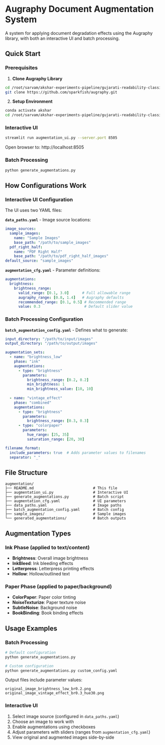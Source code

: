# Augraphy Document Augmentation System

A system for applying document degradation effects using the Augraphy library, with both an interactive UI and batch processing.

## Quick Start

### Prerequisites

1. **Clone Augraphy Library**
```bash
cd /root/sarvam/akshar-experiments-pipeline/gujarati-readability-classification/
git clone https://github.com/sparkfish/augraphy.git
```

2. **Setup Environment**
```bash
conda activate akshar
cd /root/sarvam/akshar-experiments-pipeline/gujarati-readability-classification/augmentation
```

### Interactive UI
```bash
streamlit run augmentation_ui.py --server.port 8505
```
Open browser to: http://localhost:8505

### Batch Processing
```bash
python generate_augmentations.py
```

## How Configurations Work

### Interactive UI Configuration

The UI uses two YAML files:

**`data_paths.yaml`** - Image source locations:
```yaml
image_sources:
  sample_images:
    name: "Sample Images"
    base_path: "/path/to/sample_images"
  pdf_right_half:
    name: "PDF Right Half"
    base_path: "/path/to/pdf_right_half_images"
default_source: "sample_images"
```

**`augmentation_cfg.yaml`** - Parameter definitions:
```yaml
augmentations:
  brightness:
    brightness_range:
      valid_range: [0.1, 3.0]      # Full allowable range
      augraphy_range: [0.8, 1.4]   # Augraphy defaults
      recommended_range: [0.1, 0.5] # Recommended range
      value: 0.3                    # Default slider value
```

### Batch Processing Configuration

**`batch_augmentation_config.yaml`** - Defines what to generate:
```yaml
input_directory: "/path/to/input/images"
output_directory: "/path/to/output/images"

augmentation_sets:
  - name: "brightness_low"
    phase: "ink"
    augmentations:
      - type: "brightness"
        parameters:
          brightness_range: [0.2, 0.2]
          min_brightness: 1
          min_brightness_value: [10, 10]
  
  - name: "vintage_effect"
    phase: "combined"
    augmentations:
      - type: "brightness"
        parameters:
          brightness_range: [0.3, 0.3]
      - type: "colorpaper"
        parameters:
          hue_range: [25, 35]
          saturation_range: [20, 30]

filename_format:
  include_parameters: true  # Adds parameter values to filenames
  separator: "_"
```

## File Structure

```
augmentation/
├── README.md                           # This file
├── augmentation_ui.py                  # Interactive UI
├── generate_augmentations.py           # Batch script
├── augmentation_cfg.yaml               # UI parameters
├── data_paths.yaml                     # Image paths
├── batch_augmentation_config.yaml      # Batch config
├── sample_images/                      # Sample images
└── generated_augmentations/            # Batch outputs
```

## Augmentation Types

### Ink Phase (applied to text/content)
- **Brightness**: Overall image brightness
- **InkBleed**: Ink bleeding effects
- **Letterpress**: Letterpress printing effects
- **Hollow**: Hollow/outlined text

### Paper Phase (applied to paper/background)
- **ColorPaper**: Paper color tinting
- **NoiseTexturize**: Paper texture noise
- **SubtleNoise**: Background noise
- **BookBinding**: Book binding effects

## Usage Examples

### Batch Processing
```bash
# Default configuration
python generate_augmentations.py

# Custom configuration
python generate_augmentations.py custom_config.yaml
```

Output files include parameter values:
```
original_image_brightness_low_br0.2.png
original_image_vintage_effect_br0.3_hue30.png
```

### Interactive UI
1. Select image source (configured in `data_paths.yaml`)
2. Choose an image to work with
3. Enable augmentations using checkboxes
4. Adjust parameters with sliders (ranges from `augmentation_cfg.yaml`)
5. View original and augmented images side-by-side
